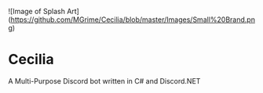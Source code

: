 ![Image of Splash Art]
(https://github.com/MGrime/Cecilia/blob/master/Images/Small%20Brand.png)
# Cecilia
A Multi-Purpose Discord bot written in C# and Discord.NET
